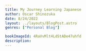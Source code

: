```yaml
---
title: My Journey Learning Japanese
author: Oscar Shinozuka
date: 8/24/2022
layout: ../layouts/BlogPost.astro
genres: ["Personal Blog"]

bookImageId: 4RaVvMlt4LdStADe47uhfd
description:
---
```



